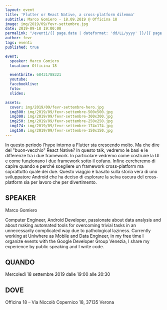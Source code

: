 ```yaml
---
layout: event
title: 'Flutter or React Native, a cross-platform dilemma'
subtitle: Marco Gomiero - 18.09.2019 @ Officina 18
image: img/2019/09/fevr-settembre.jpg
date: 2019-09-18 19:00:00
permalink: "/eventi/{{ page.date | dateformat: 'dd/LL/yyyy' }}/{{ page.fileSlug | slug }}/index.html"
author: fevr
tags: eventi
published: true

event:
  speaker: Marco Gomiero
  location: Officina 18

  eventbrite: 68431788321
  youtube:
  facebooklive:
  foto:
  slides:

assets:
  cover: img/2019/09/fevr-settembre-hero.jpg
  img500: img/2019/09/fevr-settembre-500x500.jpg
  img300: img/2019/09/fevr-settembre-300x300.jpg
  img250: img/2019/09/fevr-settembre-250x250.jpg
  img174: img/2019/09/fevr-settembre-174x174.jpg
  img150: img/2019/09/fevr-settembre-150x150.jpg
---
```


In questo periodo l'hype intorno a Flutter sta crescendo molto. Ma che dire del "buon-vecchio" React Native? In questo talk, vedremo le basi e le differenze tra i due framework. In particolare vedremo come costruire la UI e come funzionano i due framework sotto il cofano. Infine cercheremo di capire quando e perché scegliere un framework cross-platform ma soprattutto quale dei due. Questo viaggio è basato sulla storia vera di uno sviluppatore Android che ha deciso di esplorare la selva oscura del cross-platform sia per lavoro che per divertimento.

## SPEAKER

Marco Gomiero

Computer Engineer, Android Developer, passionate about data analysis and about making automated tools for overcoming trivial tasks in an unnecessarily complicated way due to pathological laziness. Currently working at Uniwhere as Mobile and Data Engineer, in my free time I organize events with the Google Developer Group Venezia, I share my experience by public speaking and I write code.

## QUANDO

Mercoledì 18 settembre 2019 dalle 19:00 alle 20:30

## DOVE

Officina 18 – Via Niccolò Copernico 18, 37135 Verona
